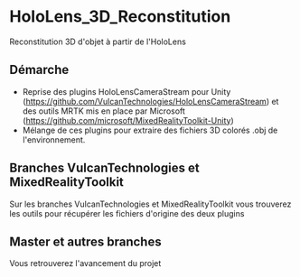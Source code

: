 # HoloLens_3D_Reconstitution
Reconstitution 3D d'objet à partir de l'HoloLens

## Démarche

- Reprise des plugins HoloLensCameraStream pour Unity (https://github.com/VulcanTechnologies/HoloLensCameraStream) et des outils MRTK mis en place par Microsoft (https://github.com/microsoft/MixedRealityToolkit-Unity)
- Mélange de ces plugins pour extraire des fichiers 3D colorés .obj de l'environnement.

## Branches VulcanTechnologies et MixedRealityToolkit

Sur les branches VulcanTechnologies et MixedRealityToolkit vous trouverez les outils pour récupérer les fichiers d'origine des deux plugins

## Master et autres branches

Vous retrouverez l'avancement du projet
